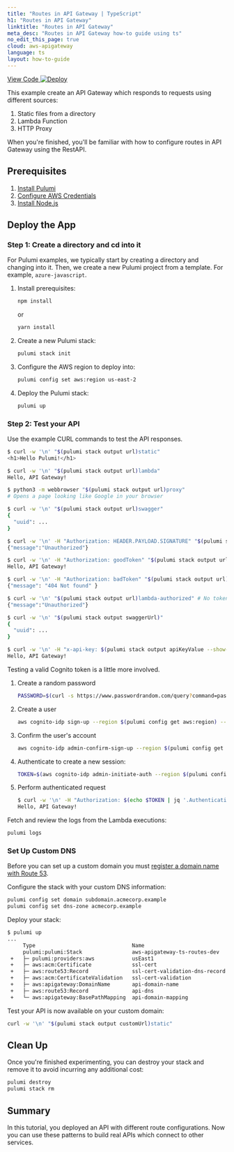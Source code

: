 ```yaml
---
title: "Routes in API Gateway | TypeScript"
h1: "Routes in API Gateway"
linktitle: "Routes in API Gateway"
meta_desc: "Routes in API Gateway how-to guide using ts"
no_edit_this_page: true
cloud: aws-apigateway
language: ts
layout: how-to-guide
---
```


<!-- WARNING: this page was generated by a tool. Do not edit it by hand. -->
<!-- To change it, please see https://github.com/pulumi/docs/tree/master/tools/mktutorial. -->

<p class="mb-4 flex">
    <a class="flex flex-wrap items-center rounded text-xs text-white bg-blue-600 border-2 border-blue-600 px-2 mr-2 whitespace-no-wrap hover:text-white" style="height: 32px" href="https://github.com/pulumi/examples/tree/master/aws-apigateway-ts-routes" target="_blank">
        <span><i class="fab fa-github pr-2"></i> View Code</span>
    </a>
    <a href="https://app.pulumi.com/new?template=https://github.com/pulumi/examples/blob/master/aws-apigateway-ts-routes/README.md" target="_blank">
        <img src="https://get.pulumi.com/new/button.svg" alt="Deploy">
    </a>
</p>


This example create an API Gateway which responds to requests using different sources:

1. Static files from a directory
2. Lambda Function
3. HTTP Proxy

When you're finished, you'll be familiar with how to configure routes in API Gateway using the RestAPI.

## Prerequisites

1. [Install Pulumi](https://www.pulumi.com/docs/get-started/install/)
2. [Configure AWS Credentials](https://www.pulumi.com/docs/intro/cloud-providers/aws/setup/)
3. [Install Node.js](https://www.pulumi.com/docs/intro/languages/javascript/)

## Deploy the App

### Step 1: Create a directory and cd into it

For Pulumi examples, we typically start by creating a directory and changing into it. Then, we create a new Pulumi project from a template. For example, `azure-javascript`.

1. Install prerequisites:

    ```bash
    npm install
    ```

    or

    ```bash
    yarn install
    ```

2. Create a new Pulumi stack:

    ```bash
    pulumi stack init
    ```

3. Configure the AWS region to deploy into:

    ```bash
    pulumi config set aws:region us-east-2
    ```

4. Deploy the Pulumi stack:

    ```bash
    pulumi up
    ```

### Step 2: Test your API

Use the example CURL commands to test the API responses.

```bash
$ curl -w '\n' "$(pulumi stack output url)static"
<h1>Hello Pulumi!</h1>

$ curl -w '\n' "$(pulumi stack output url)lambda"
Hello, API Gateway!

$ python3 -m webbrowser "$(pulumi stack output url)proxy"
# Opens a page looking like Google in your browser

$ curl -w '\n' "$(pulumi stack output url)swagger"
{
  "uuid": ...
}

$ curl -w '\n' -H "Authorization: HEADER.PAYLOAD.SIGNATURE" "$(pulumi stack output url)cognito-authorized"
{"message":"Unauthorized"}

$ curl -w '\n' -H "Authorization: goodToken" "$(pulumi stack output url)lambda-authorized"
Hello, API Gateway!

$ curl -w '\n' -H "Authorization: badToken" "$(pulumi stack output url)lambda-authorized"
{"message": "404 Not found" }

$ curl -w '\n' "$(pulumi stack output url)lambda-authorized" # No token
{"message":"Unauthorized"}

$ curl -w '\n' "$(pulumi stack output swaggerUrl)"
{
  "uuid": ...
}

$ curl -w '\n' -H "x-api-key: $(pulumi stack output apiKeyValue --show-secrets)" "$(pulumi stack output url)key-authorized"
Hello, API Gateway!
```

Testing a valid Cognito token is a little more involved.

1. Create a random password

    ```bash
    PASSWORD=$(curl -s https://www.passwordrandom.com/query?command=password&scheme=Llnn%23rrrrrrrrrr)
    ```

2. Create a user

    ```bash
    aws cognito-idp sign-up --region $(pulumi config get aws:region) --client-id $(pulumi stack output userPoolClientId) --username "test@domain.example" --password "$PASSWORD"
    ```

3. Confirm the user's account

    ```bash
    aws cognito-idp admin-confirm-sign-up --region $(pulumi config get aws:region) --user-pool-id $(pulumi stack output userPoolId) --username "test@domain.example"
    ```

4. Authenticate to create a new session:

    ```bash
    TOKEN=$(aws cognito-idp admin-initiate-auth --region $(pulumi config get aws:region) --user-pool-id $(pulumi stack output userPoolId) --client-id $(pulumi stack output userPoolClientId) --auth-flow ADMIN_NO_SRP_AUTH --auth-parameters "{\"USERNAME\":\"test@domain.example\",\"PASSWORD\":\"$PASSWORD\"}")
    ```

5. Perform authenticated request

    ```bash
    $ curl -w '\n' -H "Authorization: $(echo $TOKEN | jq '.AuthenticationResult.IdToken' -r)" "$(pulumi stack output url)cognito-authorized"
    Hello, API Gateway!
    ```

Fetch and review the logs from the Lambda executions:

```bash
pulumi logs
```

### Set Up Custom DNS

Before you can set up a custom domain you must [register a domain name with Route 53](https://docs.aws.amazon.com/Route53/latest/DeveloperGuide/registrar.html).

Configure the stack with your custom DNS information:

```bash
pulumi config set domain subdomain.acmecorp.example
pulumi config set dns-zone acmecorp.example
```

Deploy your stack:

```bash
$ pulumi up
...
     Type                               Name                            Plan       
     pulumi:pulumi:Stack                aws-apigateway-ts-routes-dev               
 +   ├─ pulumi:providers:aws            usEast1                         create     
 +   ├─ aws:acm:Certificate             ssl-cert                        create     
 +   ├─ aws:route53:Record              ssl-cert-validation-dns-record  create     
 +   ├─ aws:acm:CertificateValidation   ssl-cert-validation             create     
 +   ├─ aws:apigateway:DomainName       api-domain-name                 create     
 +   ├─ aws:route53:Record              api-dns                         create     
 +   └─ aws:apigateway:BasePathMapping  api-domain-mapping              create    
```

Test your API is now available on your custom domain:

```bash
curl -w '\n' "$(pulumi stack output customUrl)static"
```

## Clean Up

Once you're finished experimenting, you can destroy your stack and remove it to avoid incurring any additional cost:

```bash
pulumi destroy
pulumi stack rm
```

## Summary

In this tutorial, you deployed an API with different route configurations. Now you can use these patterns to build real APIs which connect to other services.


